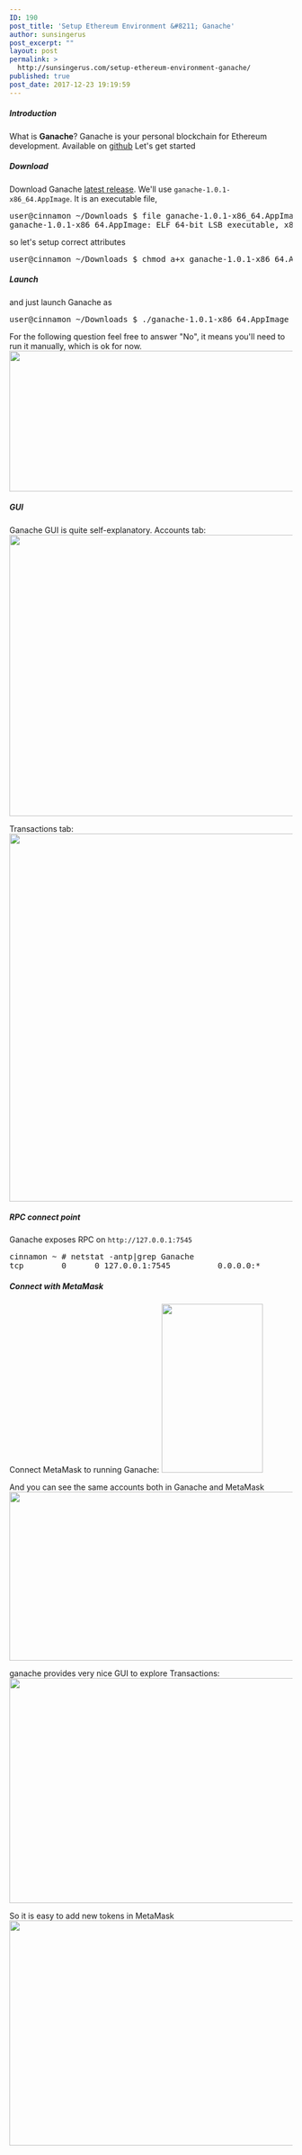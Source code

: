 ```yaml
---
ID: 190
post_title: 'Setup Ethereum Environment &#8211; Ganache'
author: sunsingerus
post_excerpt: ""
layout: post
permalink: >
  http://sunsingerus.com/setup-ethereum-environment-ganache/
published: true
post_date: 2017-12-23 19:19:59
---
```

<h5>Introduction</h5>
What is <strong>Ganache</strong>?
Ganache is your personal blockchain for Ethereum development.
Available on <a href="https://github.com/trufflesuite/ganache" target="_blank" rel="noopener">github</a>
Let's get started
<h5>Download</h5>
Download Ganache <a href="https://github.com/trufflesuite/ganache/releases/latest" target="_blank" rel="noopener">latest release</a>. We'll use <code>ganache-1.0.1-x86_64.AppImage</code>.
It is an executable file,
<pre>user@cinnamon ~/Downloads $ file ganache-1.0.1-x86_64.AppImage 
ganache-1.0.1-x86_64.AppImage: ELF 64-bit LSB executable, x86-64, version 1 (SYSV), dynamically linked, interpreter /lib64/ld-linux-x86-64.so.2, for GNU/Linux 2.6.18, BuildID[sha1]=238d4487ce2f48422f53b58c579757c9e630a1ac, stripped
</pre>
so let's setup correct attributes
<pre>user@cinnamon ~/Downloads $ chmod a+x ganache-1.0.1-x86_64.AppImage 
</pre>

<h5>Launch</h5>
and just launch Ganache as
<pre>user@cinnamon ~/Downloads $ ./ganache-1.0.1-x86_64.AppImage 
</pre>

For the following question feel free to answer "No", it means you'll need to run it manually, which is ok for now.
<img class="alignnone size-full wp-image-195" src="http://sunsingerus.com/wp-content/uploads/2017/12/ganache_1.png" alt="" width="665" height="250" />

<h5>GUI</h5>
Ganache GUI is quite self-explanatory.
Accounts tab:
<img class="alignnone size-full wp-image-194" src="http://sunsingerus.com/wp-content/uploads/2017/12/ganache_2.png" alt="" width="1202" height="500" />

Transactions tab:
<img class="alignnone size-full wp-image-193" src="http://sunsingerus.com/wp-content/uploads/2017/12/ganache_3.png" alt="" width="1202" height="654" />

<h5>RPC connect point</h5>
Ganache exposes RPC on <code>http://127.0.0.1:7545</code>
<pre>
cinnamon ~ # netstat -antp|grep Ganache
tcp        0      0 127.0.0.1:7545          0.0.0.0:*               LISTEN      16588/Ganache   
</pre>

<h5>Connect with MetaMask</h5>
Connect MetaMask to running Ganache:
<img class="alignnone size-medium wp-image-199" src="http://sunsingerus.com/wp-content/uploads/2017/12/ganache_metamask.png" alt="" width="180" height="300" />

And you can see the same accounts both in Ganache and MetaMask
<img class="alignnone size-full wp-image-198" src="http://sunsingerus.com/wp-content/uploads/2017/12/ganache_accounts.png" alt="" width="1080" height="300" />

ganache provides very nice GUI to explore Transactions:
<img class="alignnone size-full wp-image-192" src="http://sunsingerus.com/wp-content/uploads/2017/12/ganache_4.png" alt="" width="1202" height="400" />

So it is easy to add new tokens in MetaMask
<img class="alignnone size-full wp-image-191" src="http://sunsingerus.com/wp-content/uploads/2017/12/ganache_5.png" alt="" width="730" height="400" />